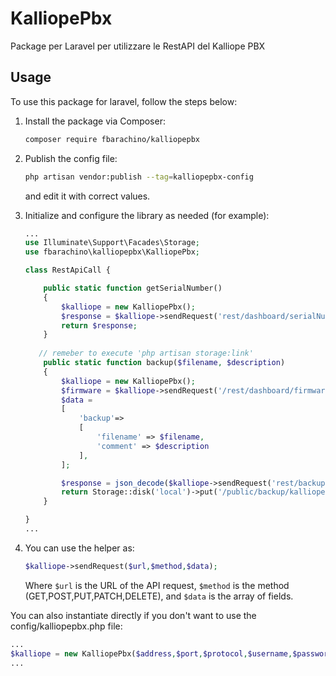 # KalliopePbx
Package per Laravel per utilizzare le RestAPI del Kalliope PBX

## Usage

To use this package for laravel, follow the steps below:

1. Install the package via Composer:
    ```bash
    composer require fbarachino/kalliopepbx
    ```

2. Publish the config file:
    ```bash
    php artisan vendor:publish --tag=kalliopepbx-config
    ```
    and edit it with correct values.

3. Initialize and configure the library as needed (for example):
    ```php
    ...
    use Illuminate\Support\Facades\Storage;
    use fbarachino\kalliopepbx\KalliopePbx;
    
    class RestApiCall {

        public static function getSerialNumber()
        {
            $kalliope = new KalliopePbx();
            $response = $kalliope->sendRequest('rest/dashboard/serialNumber','GET');
            return $response;
        }
       
       // remeber to execute 'php artisan storage:link'
        public static function backup($filename, $description)
        {
            $kalliope = new KalliopePbx();
            $firmware = $kalliope->sendRequest('/rest/dashboard/firmwareVersion','GET');
            $data = 
            [
                'backup'=>
                [
                    'filename' => $filename,
                    'comment' => $description
                ],
            ];

            $response = json_decode($kalliope->sendRequest('rest/backup/create/'.$firmware,'POST',$data);
            return Storage::disk('local')->put('/public/backup/kalliope/'.$filename.'.bak', $response);         
        } 

    }
    ...
    ```
4.  You can use the helper as:
    ```php
    $kalliope->sendRequest($url,$method,$data);
    ```
    Where ```$url``` is the URL of the API request,
    ```$method``` is the method (GET,POST,PUT,PATCH,DELETE), and ```$data``` is the array of fields.
    
You can also instantiate directly if you don't want to use the config/kalliopepbx.php file:
```php
...
$kalliope = new KalliopePbx($address,$port,$protocol,$username,$password);
...
 ```

